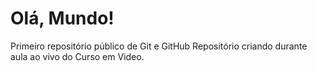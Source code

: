 # Olá, Mundo!
Primeiro repositório público de Git e GitHub
   Repositório criando durante aula ao vivo do Curso em Video.